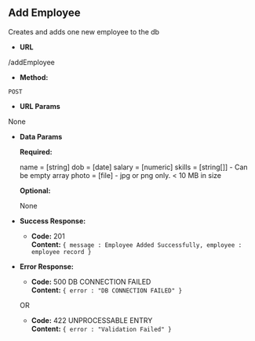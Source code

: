 Add Employee
----
Creates and adds one new employee to the db 

* **URL**

/addEmployee

* **Method:**
  
`POST`
  
*  **URL Params**

  None

* **Data Params**

   **Required:**
   
   name = [string]
   dob = [date]
   salary = [numeric]
   skills = [string[]] - Can be empty array
   photo = [file] - jpg or png only. < 10 MB in size
   
    **Optional:**
    
    None
   

* **Success Response:**

  * **Code:** 201 <br />
    **Content:** `{ message : Employee Added Successfully, employee : employee record }`
 
* **Error Response:**

  * **Code:** 500 DB CONNECTION FAILED <br />
    **Content:** `{ error : "DB CONNECTION FAILED" }`

  OR

  * **Code:** 422 UNPROCESSABLE ENTRY <br />
    **Content:** `{ error : "Validation Failed" }`
